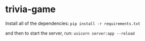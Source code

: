 # trivia-game
Install all of the dependencies:
`pip install -r requirements.txt`

and then to start the server, run:
`
uvicorn server:app --reload
`
